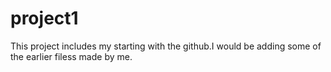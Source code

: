 # project1
This project includes my starting with the github.I would be adding some of the earlier filess made by me.

